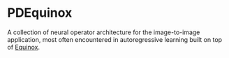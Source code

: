 # PDEquinox

A collection of neural operator architecture for the image-to-image application,
most often encountered in autoregressive learning built on top of
[Equinox](https://github.com/patrick-kidger/equinox).